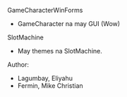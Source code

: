 GameCharacterWinForms
  - GameCharacter na may GUI (Wow)
    
SlotMachine
  - May themes na SlotMachine.

Author:
 - Lagumbay, Eliyahu
 - Fermin, Mike Christian
